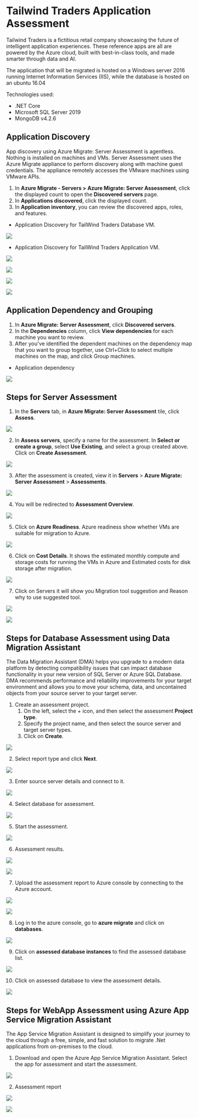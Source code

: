# Tailwind Traders Application Assessment
Tailwind Traders is a fictitious retail company showcasing the future of intelligent application experiences. These reference apps are all are powered by the Azure cloud, built with best-in-class tools, and made smarter through data and AI.

The application that will be migrated is hosted on a Windows server 2016 running Internet Information Services (IIS), while the database is hosted on an ubuntu 16.04

Technologies used:
 - .NET Core
 - Microsoft SQL Server 2019
 - MongoDB v4.2.6

## Application Discovery

App discovery using Azure Migrate: Server Assessment is agentless. Nothing is installed on machines and VMs. Server Assessment uses the Azure Migrate appliance to perform discovery along with machine guest credentials. The appliance remotely accesses the VMware machines using VMware APIs.

1. In **Azure Migrate - Servers > Azure Migrate: Server Assessment**, click the displayed count to open the **Discovered servers** page.
2. In **Applications discovered**, click the displayed count.
3. In **Application inventory**, you can review the discovered apps, roles, and features.

* Application Discovery for TailWind Traders Database VM.

<p><kbd>
  <img src="https://github.com/Click2Cloud/Azure-Migrate/blob/master/images/tailwind-traders/application-discovery-ubuntu.PNG?raw=true">
</kbd></p>

* Application Discovery for TailWind Traders Application VM.

<p><kbd>
  <img src="https://github.com/Click2Cloud/Azure-Migrate/blob/master/images/tailwind-traders/application-discovery1.PNG?raw=true">
</kbd></p>

<p><kbd>
  <img src="https://github.com/Click2Cloud/Azure-Migrate/blob/master/images/tailwind-traders/application-discovery2.PNG?raw=true">
</kbd></p>

<p><kbd>
  <img src="https://github.com/Click2Cloud/Azure-Migrate/blob/master/images/tailwind-traders/application-discovery3.PNG?raw=true">
</kbd></p>

<p><kbd>
  <img src="https://github.com/Click2Cloud/Azure-Migrate/blob/master/images/tailwind-traders/application-discovery4.PNG?raw=true">
</kbd></p>

## Application Dependency and Grouping

1. In **Azure Migrate: Server Assessment**, click **Discovered servers**.
2. In the **Dependencies** column, click **View dependencies** for each machine you want to review.
3. After you've identified the dependent machines on the dependency map that you want to group together, use Ctrl+Click to select multiple machines on the map, and click Group machines.

* Application dependency

<p><kbd>
  <img src="https://github.com/Click2Cloud/Azure-Migrate/blob/master/images/tailwind-traders/application-dependency.PNG?raw=true">
</kbd></p>

## Steps for Server Assessment
1. In the **Servers** tab, in **Azure Migrate: Server Assessment** tile, click **Assess**.

<p><kbd>
  <img src="https://github.com/Click2Cloud/Azure-Migrate/blob/master/images/tailwind-traders/assessment.PNG?raw=true">
</kbd></p>

2. In **Assess servers**, specify a name for the assessment. In **Select or create a group**, select **Use Existing**, and select a group created above. Click on **Create Assessment**.

<p><kbd>
  <img src="https://github.com/Click2Cloud/Azure-Migrate/blob/master/images/tailwind-traders/assessment2.PNG?raw=true">
</kbd></p>

3. After the assessment is created, view it in **Servers** > **Azure Migrate: Server Assessment** > **Assessments**.

<p><kbd>
  <img src="https://github.com/Click2Cloud/Azure-Migrate/blob/master/images/tailwind-traders/assessment3.PNG?raw=true">
</kbd></p>

4. You will be redirected to **Assessment Overview**.

<p><kbd>
  <img src="https://github.com/Click2Cloud/Azure-Migrate/blob/master/images/tailwind-traders/server-assessment-3-new.PNG?raw=true">
</kbd></p>

5. Click on **Azure Readiness**.
Azure readiness show whether VMs are suitable for migration to Azure.

<p><kbd>
  <img src="https://github.com/Click2Cloud/Azure-Migrate/blob/master/images/tailwind-traders/server-assessment-4-new.PNG?raw=true">
</kbd></p>

6. Click on **Cost Details**.
It shows the estimated monthly compute and storage costs for running the VMs in Azure and Estimated costs for disk storage after migration.

<p><kbd>
  <img src="https://github.com/Click2Cloud/Azure-Migrate/blob/master/images/tailwind-traders/server-assessment-5-new.PNG?raw=true">
</kbd></p>

7. Click on Servers it will show you Migration tool suggestion and Reason why to use suggested tool.

<p><kbd>
  <img src="https://github.com/Click2Cloud/Azure-Migrate/blob/master/images/tailwind-traders/server-assessment-6-new.PNG?raw=true">
</kbd></p>

<p><kbd>
  <img src="https://github.com/Click2Cloud/Azure-Migrate/blob/master/images/tailwind-traders/server-assessment-7-new.PNG?raw=true">
</kbd></p>

## Steps for Database Assessment using Data Migration Assistant

The Data Migration Assistant (DMA) helps you upgrade to a modern data platform by detecting compatibility issues that can impact database functionality in your new version of SQL Server or Azure SQL Database. DMA recommends performance and reliability improvements for your target environment and allows you to move your schema, data, and uncontained objects from your source server to your target server.

1. Create an assessment project.
   1.  On the left, select the + icon, and then select the assessment **Project type**.
   2. Specify the project name, and then select the source server and target server types.
   3. Click on **Create**.

<p><kbd>
  <img src="https://github.com/Click2Cloud/Azure-Migrate/blob/master/images/tailwind-traders/tailwind-dma1.PNG?raw=true">
</kbd></p>

2. Select report type and click **Next**.

<p><kbd>
  <img src="https://github.com/Click2Cloud/Azure-Migrate/blob/master/images/tailwind-traders/tailwind-dma2.PNG?raw=true">
</kbd></p>

3. Enter source server details and connect to it.

<p><kbd>
  <img src="https://github.com/Click2Cloud/Azure-Migrate/blob/master/images/tailwind-traders/tailwind-dma3.PNG?raw=true">
</kbd></p>

4. Select database for assessment.

<p><kbd>
  <img src="https://github.com/Click2Cloud/Azure-Migrate/blob/master/images/tailwind-traders/tailwind-dma4.PNG?raw=true">
</kbd></p>

5. Start the assessment.

<p><kbd>
  <img src="https://github.com/Click2Cloud/Azure-Migrate/blob/master/images/tailwind-traders/tailwind-dma5.PNG?raw=true">
</kbd></p>

6. Assessment results.

<p><kbd>
  <img src="https://github.com/Click2Cloud/Azure-Migrate/blob/master/images/tailwind-traders/tailwind-dma6.PNG?raw=true">
</kbd></p>

<p><kbd>
  <img src="https://github.com/Click2Cloud/Azure-Migrate/blob/master/images/tailwind-traders/tailwind-dma7.PNG?raw=true">
</kbd></p>

7. Upload the assessment report to Azure console by connecting to the Azure account.

<p><kbd>
  <img src="https://github.com/Click2Cloud/Azure-Migrate/blob/master/images/tailwind-traders/tailwind-dma8.PNG?raw=true">
</kbd></p>

<p><kbd>
  <img src="https://github.com/Click2Cloud/Azure-Migrate/blob/master/images/tailwind-traders/tailwind-dma9.PNG?raw=true">
</kbd></p>

8. Log in to the azure console, go to **azure migrate** and click on **databases**.

<p><kbd>
  <img src="https://github.com/Click2Cloud/Azure-Migrate/blob/master/images/tailwind-traders/tailwind-dma10.PNG?raw=true">
</kbd></p>

9. Click on **assessed database instances** to find the assessed database list.

<p><kbd>
  <img src="https://github.com/Click2Cloud/Azure-Migrate/blob/master/images/tailwind-traders/tailwind-dma11.PNG?raw=true">
</kbd></p>

10. Click on assessed database to view the assessment details.

<p><kbd>
  <img src="https://github.com/Click2Cloud/Azure-Migrate/blob/master/images/tailwind-traders/tailwind-dma12.PNG?raw=true">
</kbd></p>

## Steps for WebApp Assessment using Azure App Service Migration Assistant

The App Service Migration Assistant is designed to simplify your journey to the cloud through a free, simple, and fast solution to migrate .Net applications from on-premises to the cloud.

1. Download and open the Azure App Service Migration Assistant. Select the app for assessment and start the assessment.

<p><kbd>
  <img src="https://github.com/Click2Cloud/Azure-Migrate/blob/master/images/tailwind-traders/app-assessment1.PNG?raw=true">
</kbd></p>

2. Assessment report

<p><kbd>
  <img src="https://github.com/Click2Cloud/Azure-Migrate/blob/master/images/tailwind-traders/app-assessment2.PNG?raw=true">
</kbd></p>
<p><kbd>
  <img src="https://github.com/Click2Cloud/Azure-Migrate/blob/master/images/tailwind-traders/app-assessment7.PNG?raw=true">
</kbd></p>
